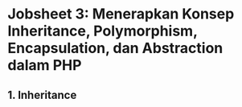 # Jobsheet 3: Menerapkan Konsep Inheritance, Polymorphism, Encapsulation, dan Abstraction dalam PHP
## 1. Inheritance
